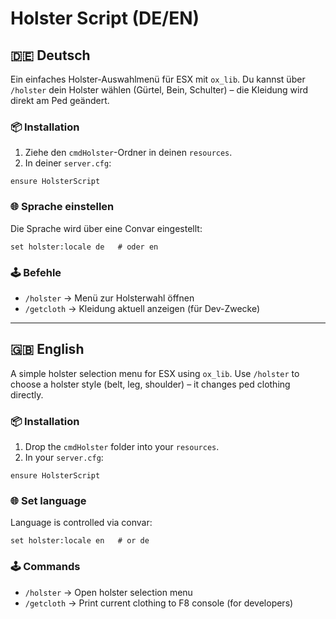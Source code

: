 # Holster Script (DE/EN)

## 🇩🇪 Deutsch

Ein einfaches Holster-Auswahlmenü für ESX mit `ox_lib`.
Du kannst über `/holster` dein Holster wählen (Gürtel, Bein, Schulter) – die Kleidung wird direkt am Ped geändert.

### 📦 Installation
1. Ziehe den `cmdHolster`-Ordner in deinen `resources`.
2. In deiner `server.cfg`:
```
ensure HolsterScript
```

### 🌐 Sprache einstellen
Die Sprache wird über eine Convar eingestellt:

```
set holster:locale de   # oder en
```

### 🕹️ Befehle
- `/holster` → Menü zur Holsterwahl öffnen
- `/getcloth` → Kleidung aktuell anzeigen (für Dev-Zwecke)

---

## 🇬🇧 English

A simple holster selection menu for ESX using `ox_lib`.
Use `/holster` to choose a holster style (belt, leg, shoulder) – it changes ped clothing directly.

### 📦 Installation
1. Drop the `cmdHolster` folder into your `resources`.
2. In your `server.cfg`:
```
ensure HolsterScript
```

### 🌐 Set language
Language is controlled via convar:

```
set holster:locale en   # or de
```

### 🕹️ Commands
- `/holster` → Open holster selection menu
- `/getcloth` → Print current clothing to F8 console (for developers)

